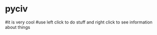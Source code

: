 # pyciv
#it is very cool
#use left click to do stuff and right click to see information about things
